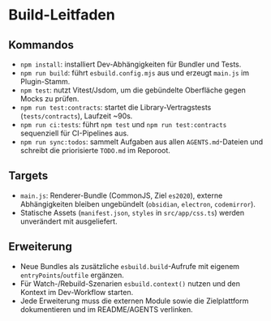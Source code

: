 # Build-Leitfaden

## Kommandos
- `npm install`: installiert Dev-Abhängigkeiten für Bundler und Tests.
- `npm run build`: führt `esbuild.config.mjs` aus und erzeugt `main.js` im Plugin-Stamm.
- `npm test`: nutzt Vitest/Jsdom, um die gebündelte Oberfläche gegen Mocks zu prüfen.
- `npm run test:contracts`: startet die Library-Vertragstests (`tests/contracts`), Laufzeit ~90s.
- `npm run ci:tests`: führt `npm test` und `npm run test:contracts` sequenziell für CI-Pipelines aus.
- `npm run sync:todos`: sammelt Aufgaben aus allen `AGENTS.md`-Dateien und schreibt die priorisierte `TODO.md` im Reporoot.

## Targets
- `main.js`: Renderer-Bundle (CommonJS, Ziel `es2020`), externe Abhängigkeiten bleiben ungebündelt (`obsidian`, `electron`, `codemirror`).
- Statische Assets (`manifest.json`, `styles` in `src/app/css.ts`) werden unverändert mit ausgeliefert.

## Erweiterung
- Neue Bundles als zusätzliche `esbuild.build`-Aufrufe mit eigenem `entryPoints`/`outfile` ergänzen.
- Für Watch-/Rebuild-Szenarien `esbuild.context()` nutzen und den Kontext im Dev-Workflow starten.
- Jede Erweiterung muss die externen Module sowie die Zielplattform dokumentieren und im README/AGENTS verlinken.
